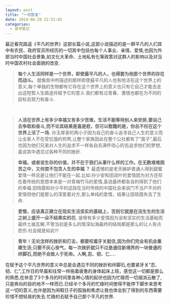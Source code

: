 ```yaml
---
layout: post
title: "一切恢复"
date: 2014-06-29 22:52:02
categories:
  - 读书笔记
---
```


最近看完路遥《平凡的世界》这部长篇小说,这部小说描述的是一群平凡的人们其中有农民、政府官员所经历的一切其中包括也每个人事业、亲情、爱情,也因为外部当时中国社会景象,如文化大革命、土地私有化等政策对这群人的影响以及对当时中国农村社会面貌的改变.

> **每个人生活同样是一个世界，即使最平凡的人，也得要为他那个世界的存在而战斗。**
就像其中所描述的那样即使最平凡的人也有他活在这个世界上的意义,每个单独的生物都有它存在这个世界上的意义也只有它自己才能去走出这短暂人生路途并赋予它的意义.我们都有过青春、激情也都在为不同的目标去努力和奋斗.

&nbsp;

<!--more-->
> **人活在世界上有多少幸福又有多少苦难，生活不能等待别人来安排,要自己去争取和奋斗,而不论其结果是喜是悲，但可以慰籍的是，你总不枉在这个世界上活了一场.**
孙玉厚家的两小子因为自己的奋斗追寻自己人生的意义而让全家人不在受饥饿的煎熬,让整个家族因此在整个公社都有了“面子”,最后也因为他们兄弟对人生的追求不一样各自去满怀信心的去追求他们的梦想,虽说其中遇见过各种不同的挫折.

> **幸福，或者说生存的价值，并不在于我们从事什么样的工作。在无数艰难困苦之中，又何尝不包含人生的幸福 ？**
最遗憾的是老天嫉妒普通人得到甜蜜爱情一样总是让他们不能在一起.比如:孙少安和田润叶的爱情因为对方还存在着传统的思想本来是一对青梅竹马的爱情,虽说最终都各自的得到了他们的幸福.田晓霞和孙少平的这段在当时传统的中国社会来说门不当户不对的爱情但他们是那么的深爱着对方,那么单纯的爱情，结果让田晓霞失去了生命.

> **爱情，应该真正建立在现实生活坚实的基础上，否则它就是在活生生的生活之树上盛开一朵不结果实的花.**
是呀有多少爱情因为没有坚实的生活基础而最终土崩瓦解,不管当初是多么的情深似海最终的结局都是那么的让人有点悲伤.社会就是如此!!!

> **青年！无论怎样的挫折和打击，都要咬着牙关挺住,因为你们完全有机会重建生活;只要不灰心丧气，每一次挫折就只不过是通往新境界的一块普通的绊脚石,而绝不会致人于死命。人啊,忍、韧、仁....**

在赋予这个平凡世界的意义中总是会遇见不同的挫折和绊脚石,也要紧牙关“忍、韧、仁”,工作日的早晨和往常一样拖着疲惫的身体起床上班，感觉这一切都是那么的熟悉,在休息了3个多月的时间里各种心情的起伏也因为忙碌而一切烟消云散了,只是奔向的目的地不一样而已.已经半个多月的忙碌时间使得不能停下脚步来思考这一切的意义,也许是因为闲暇日子的孤独和焦虑让我也体会到了得到的东西需要珍惜不想轻易的失去.忙碌的去赋予自己那个平凡的世界.

&nbsp;

&nbsp;
